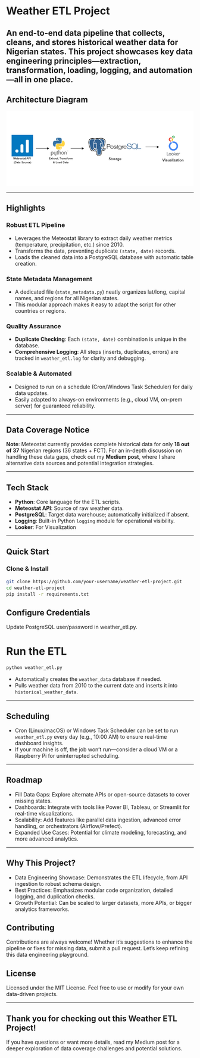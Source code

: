 # Weather ETL Project

An end-to-end data pipeline that collects, cleans, and stores **historical weather data** for Nigerian states. This project showcases key **data engineering** principles—extraction, transformation, loading, logging, and automation—all in one place.
---

## Architecture Diagram

![Data Architecture](flow_diagram.png)

---

## Highlights

### Robust ETL Pipeline
- Leverages the Meteostat library to extract daily weather metrics (temperature, precipitation, etc.) since 2010.
- Transforms the data, preventing duplicate `(state, date)` records.
- Loads the cleaned data into a PostgreSQL database with automatic table creation.

### State Metadata Management
- A dedicated file (`state_metadata.py`) neatly organizes lat/long, capital names, and regions for all Nigerian states.
- This modular approach makes it easy to adapt the script for other countries or regions.

### Quality Assurance
- **Duplicate Checking**: Each `(state, date)` combination is unique in the database.
- **Comprehensive Logging**: All steps (inserts, duplicates, errors) are tracked in `weather_etl.log` for clarity and debugging.

### Scalable & Automated
- Designed to run on a schedule (Cron/Windows Task Scheduler) for daily data updates.
- Easily adapted to always-on environments (e.g., cloud VM, on-prem server) for guaranteed reliability.

---

## Data Coverage Notice

**Note**: Meteostat currently provides complete historical data for only **18 out of 37** Nigerian regions (36 states + FCT). For an in-depth discussion on handling these data gaps, check out my **Medium post**, where I share alternative data sources and potential integration strategies.

---

## Tech Stack

- **Python**: Core language for the ETL scripts.
- **Meteostat API**: Source of raw weather data.
- **PostgreSQL**: Target data warehouse; automatically initialized if absent.
- **Logging**: Built-in Python `logging` module for operational visibility.
- **Looker**: For Visualization

---

## Quick Start

### Clone & Install

```bash
git clone https://github.com/your-username/weather-etl-project.git
cd weather-etl-project
pip install -r requirements.txt
```


## Configure Credentials
Update PostgreSQL user/password in weather_etl.py.

# Run the ETL

```bash
python weather_etl.py
```

- Automatically creates the `weather_data` database if needed.
- Pulls weather data from 2010 to the current date and inserts it into `historical_weather_data`.

---

## Scheduling
- Cron (Linux/macOS) or Windows Task Scheduler can be set to run `weather_etl.py` every day (e.g., 10:00 AM) to ensure real-time dashboard insights.
- If your machine is off, the job won’t run—consider a cloud VM or a Raspberry Pi for uninterrupted scheduling.

---

## Roadmap
- Fill Data Gaps: Explore alternate APIs or open-source datasets to cover missing states.
- Dashboards: Integrate with tools like Power BI, Tableau, or Streamlit for real-time visualizations.
- Scalability: Add features like parallel data ingestion, advanced error handling, or orchestrators (Airflow/Prefect).
- Expanded Use Cases: Potential for climate modeling, forecasting, and more advanced analytics.

---

## Why This Project?
- Data Engineering Showcase: Demonstrates the ETL lifecycle, from API ingestion to robust schema design.
- Best Practices: Emphasizes modular code organization, detailed logging, and duplication checks.
- Growth Potential: Can be scaled to larger datasets, more APIs, or bigger analytics frameworks.

## Contributing
Contributions are always welcome! Whether it’s suggestions to enhance the pipeline or fixes for missing data, submit a pull request. Let’s keep refining this data engineering playground.

## License
Licensed under the MIT License. Feel free to use or modify for your own data-driven projects.

---
## Thank you for checking out this Weather ETL Project!
If you have questions or want more details, read my Medium post for a deeper exploration of data coverage challenges and potential solutions.


